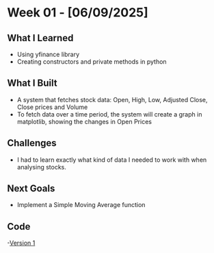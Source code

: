 # Week 01 - [06/09/2025]

## What I Learned
- Using yfinance library
- Creating constructors and private methods in python

## What I Built
- A system that fetches stock data: Open, High, Low, Adjusted Close, Close prices and Volume
- To fetch data over a time period, the system will create a graph in matplotlib, showing the changes in Open Prices

## Challenges
- I had to learn exactly what kind of data I needed to work with when analysing stocks.

## Next Goals
- Implement a Simple Moving Average function

## Code
-[Version 1](.version/week-01/)
